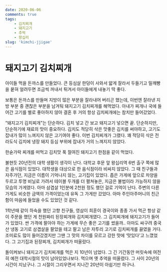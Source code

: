 ```yaml
---
date: 2020-06-06
comments: true
tags:
    - 김치찌개
    - 돼지고기
    - 추억
    - 왕십리
slug: 'kimchi-jjigae'
---
```


# 돼지고기 김치찌개

아이들 먹을 돈까스를 만들었다. 큰 등심살 한덩이 사와서 얇게 잘라서 두들기고
밀깨빵을 뭍혀 얼려두면 조금씩 꺼내서 튀겨서 아이들에게 내놓기 딱 좋다.

보통은 돈까스를 만들며 지방이 많은 부분을 잘라내어 버리곤 했는데, 이번엔 잘라낸
지방 부분 중 괜찮은 부분을 남겨둬 돼지고기 김치찌개를 해먹었다. 아내가 찌개나
국에 들어간 고기를 별로 좋아하지 않아 결혼 후 거의 항상 김치찌개에는 참치만
들어갔었다.

“돼지고기 김치찌개"는 단순하다. 김치 넣고 간 보고 돼지고기 넣으면 끝.
단순하지만, 단순하기에 재료의 맛이 중요하다. 김치도 적당히 삭은 맛좋은 김치를
써야하고, 고기도 잡내가 많이 느껴지지 않은 고기여야 좋다. 이번 김치찌개가
그랬다. 꽤 적당히 삭은 전라도식 김치에 냉장 돼지 등심 부위에 잡내가 거의
느껴지지 않았다.

한숟가락 찌개를 떠먹고 김치맛 푹 절여진 돼지고기 한점을 같이 먹었다.

불현듯 20년전의 대학 생활이 생각이 난다. 대학교 후문 앞 왕십리역 6번 출구 쪽에
많은 음식점이 있었다. 대학생을 대상으로 한 음식점이라 비싸지 않았다. 그 때
친구들과 자주가던, 지금은 이름이 기억나지 않는, 고기집이 있었다. 좁은 가게에
앞으로 차양을 두르고 투명 비닐로 가려서 테이블 두개를 더 펼쳐놓은, 지금은
불법이라 가능하지 않을 모습의 가게였다. 아마 삼겹살 1인분에 2천원 정도 했던 걸로
기억이 난다. 주변의 다른 가게도 비슷한 금액의 가격이었는데 유독 그 가게만
갔었다. 아마 주인아주머니의 친근함이 마음에 들었을 수도 있었던 것 같다.

1학년때 같이 하숙을 했던 고향 친구들, 영삼이 희훈이 경국이와 종종 가서 먹곤 항상
같이 주문을 했던 게 천원짜리 된장찌개와 김치찌개였다. 그 김치찌개에 돼지고기가
들어가 있었다. 싼 가격에 팔아야 하는 가게에 무슨 좋은 고기를 썼을까.. 아마도
싸구려 중국산 냉동 고기로 삼겹살을 팔았을 테고 팔고 남은 자투리 고기로
김치찌개를 끓였을 거다. 조미료도 많이 들어갔겠지만 그땐 그 맛의 차이를 모르고
강한 맛에 ‘맛있다'고 느꼈었다. 그 고기집과 된장찌개, 김치찌개가 떠올랐다.

돌이켜보니 돼지고기 김치찌개를 먹은 지 10년이 넘었다. 그 긴 기간동안 머릿속에
여전히 예전 대학시절의 맛이 남아있었나보다. 먹으며 옛 추억을 떠올렸다. 그 사이
20년의 시간이 지났구나. 그 시절이 그리우면서 지나간 20년이 아쉽기만 하구나.